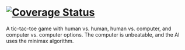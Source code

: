 [![Coverage Status](https://coveralls.io/repos/tarynsauer/ruby_TTT/badge.png)](https://coveralls.io/r/tarynsauer/ruby_TTT)
========
A tic-tac-toe game with human vs. human, human vs. computer, and computer vs. computer options. The computer is unbeatable, and the AI uses the minimax algorithm.
